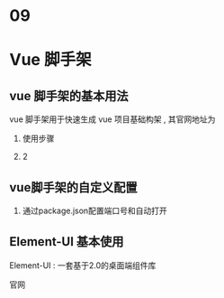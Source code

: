 # 09

# Vue 脚手架

## vue 脚手架的基本用法

vue 脚手架用于快速生成 vue 项目基础构架 , 其官网地址为

1. 使用步骤

2. 2

## vue脚手架的自定义配置
1. 通过package.json配置端口号和自动打开

## Element-UI 基本使用
Element-UI : 一套基于2.0的桌面端组件库

官网



